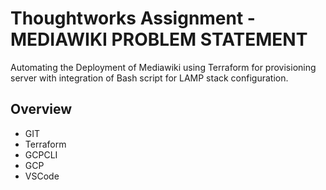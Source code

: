 # Thoughtworks Assignment - MEDIAWIKI PROBLEM STATEMENT
Automating the Deployment of Mediawiki using Terraform for provisioning server with integration of Bash script for LAMP stack configuration.

## Overview
- GIT
- Terraform
- GCPCLI
- GCP
- VSCode
